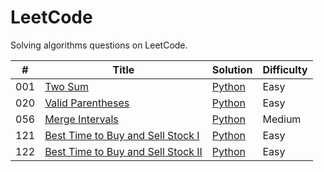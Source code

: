# LeetCode
Solving algorithms questions on LeetCode. 

| # | Title | Solution | Difficulty |
|---| ----- | -------- | ---------- |
|001|[Two Sum](https://leetcode.com/problems/two-sum/) | [Python](algorithms/Python/two-sum.py)|Easy|
|020|[Valid Parentheses](https://leetcode.com/problems/valid-parentheses/) | [Python](algorithms/Python/valid-parentheses.py)|Easy|
|056|[Merge Intervals](https://leetcode.com/problems/merge-intervals/) | [Python](algorithms/Python/merge-intervals.py)|Medium|
|121|[Best Time to Buy and Sell Stock I](https://leetcode.com/problems/best-time-to-buy-and-sell-stock/) | [Python](algorithms/Python/best-time-to-buy-and-sell-stock.py)|Easy|
|122|[Best Time to Buy and Sell Stock II](https://leetcode.com/problems/best-time-to-buy-and-sell-stock-ii/) | [Python](algorithms/Python/best-time-to-buy-and-sell-stock-II.py)|Easy|
